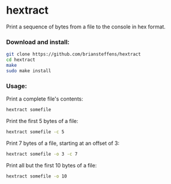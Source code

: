 hextract
========

Print a sequence of bytes from a file to the console in hex format.

### Download and install:

```bash
git clone https://github.com/briansteffens/hextract
cd hextract
make
sudo make install
```

### Usage:

Print a complete file's contents:

```bash
hextract somefile
```

Print the first 5 bytes of a file:

```bash
hextract somefile -c 5
```

Print 7 bytes of a file, starting at an offset of 3:

```bash
hextract somefile -o 3 -c 7
```

Print all but the first 10 bytes of a file:

```bash
hextract somefile -o 10
```
